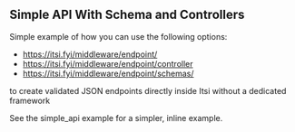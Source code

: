 ## Simple API With Schema and Controllers
Simple example of how you can use the following options:

* https://itsi.fyi/middleware/endpoint/
* https://itsi.fyi/middleware/endpoint/controller
* https://itsi.fyi/middleware/endpoint/schemas/

to create validated JSON endpoints directly inside Itsi without a dedicated framework

See the simple_api example for a simpler, inline example.
